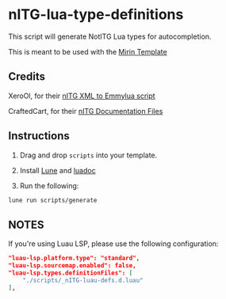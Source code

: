 # nITG-lua-type-definitions

This script will generate NotITG Lua types for autocompletion.

This is meant to be used with the [Mirin Template](https://github.com/XeroOl/notitg-mirin)

## Credits

XeroOl, for their [nITG XML to Emmylua script](https://github.com/XeroOl/notitg-xml-to-emmylua/blob/main/converter.lua)

CraftedCart, for their [nITG Documentation Files](https://gitlab.com/CraftedCart/notitg_docs/-/tree/master/lua)

## Instructions

1. Drag and drop `scripts` into your template.

2. Install [Lune](https://lune-org.github.io/docs/getting-started/1-installation) and [luadoc](https://github.com/boolangery/py-lua-doc)

3. Run the following:

```bash
lune run scripts/generate
```

## NOTES

If you're using Luau LSP, please use the following configuration:

```json
"luau-lsp.platform.type": "standard",
"luau-lsp.sourcemap.enabled": false,
"luau-lsp.types.definitionFiles": [
    "./scripts/_nITG-luau-defs.d.luau"
],
```
